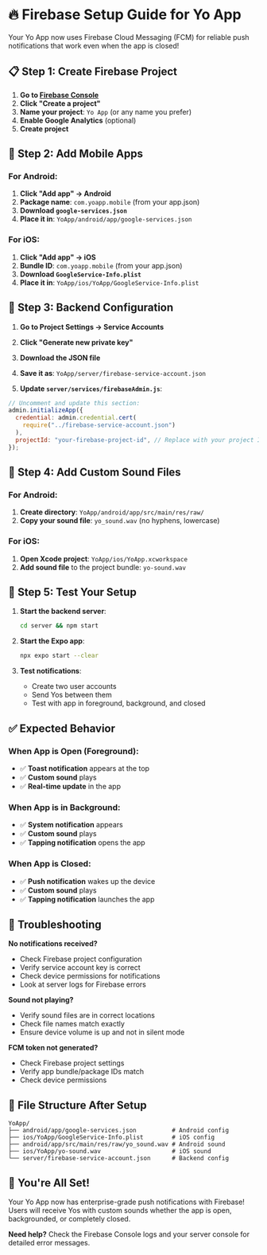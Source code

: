 # 🔥 Firebase Setup Guide for Yo App

Your Yo App now uses Firebase Cloud Messaging (FCM) for reliable push notifications that work even when the app is closed!

## 📋 Step 1: Create Firebase Project

1. **Go to [Firebase Console](https://console.firebase.google.com/)**
2. **Click "Create a project"**
3. **Name your project**: `Yo App` (or any name you prefer)
4. **Enable Google Analytics** (optional)
5. **Create project**

## 📱 Step 2: Add Mobile Apps

### For Android:

1. **Click "Add app" → Android**
2. **Package name**: `com.yoapp.mobile` (from your app.json)
3. **Download `google-services.json`**
4. **Place it in**: `YoApp/android/app/google-services.json`

### For iOS:

1. **Click "Add app" → iOS**
2. **Bundle ID**: `com.yoapp.mobile` (from your app.json)
3. **Download `GoogleService-Info.plist`**
4. **Place it in**: `YoApp/ios/YoApp/GoogleService-Info.plist`

## 🔧 Step 3: Backend Configuration

1. **Go to Project Settings → Service Accounts**
2. **Click "Generate new private key"**
3. **Download the JSON file**
4. **Save it as**: `YoApp/server/firebase-service-account.json`

5. **Update `server/services/firebaseAdmin.js`**:

```javascript
// Uncomment and update this section:
admin.initializeApp({
  credential: admin.credential.cert(
    require("../firebase-service-account.json")
  ),
  projectId: "your-firebase-project-id", // Replace with your project ID
});
```

## 🎵 Step 4: Add Custom Sound Files

### For Android:

1. **Create directory**: `YoApp/android/app/src/main/res/raw/`
2. **Copy your sound file**: `yo_sound.wav` (no hyphens, lowercase)

### For iOS:

1. **Open Xcode project**: `YoApp/ios/YoApp.xcworkspace`
2. **Add sound file** to the project bundle: `yo-sound.wav`

## 🚀 Step 5: Test Your Setup

1. **Start the backend server**:

   ```bash
   cd server && npm start
   ```

2. **Start the Expo app**:

   ```bash
   npx expo start --clear
   ```

3. **Test notifications**:
   - Create two user accounts
   - Send Yos between them
   - Test with app in foreground, background, and closed

## ✅ Expected Behavior

### When App is Open (Foreground):

- ✅ **Toast notification** appears at the top
- ✅ **Custom sound** plays
- ✅ **Real-time update** in the app

### When App is in Background:

- ✅ **System notification** appears
- ✅ **Custom sound** plays
- ✅ **Tapping notification** opens the app

### When App is Closed:

- ✅ **Push notification** wakes up the device
- ✅ **Custom sound** plays
- ✅ **Tapping notification** launches the app

## 🐛 Troubleshooting

**No notifications received?**

- Check Firebase project configuration
- Verify service account key is correct
- Check device permissions for notifications
- Look at server logs for Firebase errors

**Sound not playing?**

- Verify sound files are in correct locations
- Check file names match exactly
- Ensure device volume is up and not in silent mode

**FCM token not generated?**

- Check Firebase project settings
- Verify app bundle/package IDs match
- Check device permissions

## 📁 File Structure After Setup

```
YoApp/
├── android/app/google-services.json          # Android config
├── ios/YoApp/GoogleService-Info.plist        # iOS config
├── android/app/src/main/res/raw/yo_sound.wav # Android sound
├── ios/YoApp/yo-sound.wav                    # iOS sound
└── server/firebase-service-account.json      # Backend config
```

## 🎉 You're All Set!

Your Yo App now has enterprise-grade push notifications with Firebase! Users will receive Yos with custom sounds whether the app is open, backgrounded, or completely closed.

**Need help?** Check the Firebase Console logs and your server console for detailed error messages.
